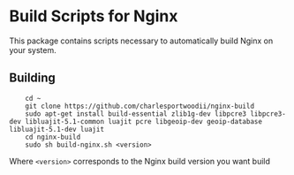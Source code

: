 # Build Scripts for Nginx
This package contains scripts necessary to automatically build Nginx on your system.

## Building

```
	cd ~
	git clone https://github.com/charlesportwoodii/nginx-build
	sudo apt-get install build-essential zlib1g-dev libpcre3 libpcre3-dev libluajit-5.1-common luajit pcre libgeoip-dev geoip-database libluajit-5.1-dev luajit
	cd nginx-build
	sudo sh build-nginx.sh <version>
```

Where ```<version>``` corresponds to the Nginx build version you want build
